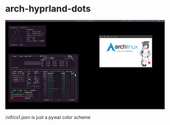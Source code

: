 # arch-hyprland-dots

![alt text](https://github.com/K77YY/arch-hyprland-dots/blob/main/s.png?raw=true)

/vif/cs1.json is just a pywal color scheme
